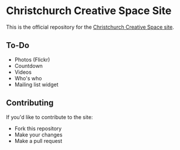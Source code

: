 Christchurch Creative Space Site
================================

This is the official repository for the [Christchurch Creative Space site](http://nztech.org/chchspace).

To-Do
-----

* Photos (Flickr)
* Countdown
* Videos
* Who's who
* Mailing list widget

Contributing
------------

If you'd like to contribute to the site:

* Fork this repository
* Make your changes
* Make a pull request
